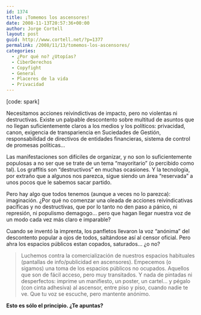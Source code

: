 ```yaml
---
id: 1374
title: ¡Tomemos los ascensores!
date: 2008-11-13T20:57:36+00:00
author: Jorge Cortell
layout: post
guid: http://www.cortell.net/?p=1377
permalink: /2008/11/13/tomemos-los-ascensores/
categories:
  - ¿Por qué no? ¿Utopías?
  - CiberDerechos
  - Copyfight
  - General
  - Placeres de la vida
  - Privacidad
---
```

[code: spark]

Necesitamos acciones reivindictivas de impacto, pero no violentas ni destructivas. Existe un palpable descontento sobre multitud de asuntos que no llegan suficientemente claros a los medios y los políticos: privacidad, canon, exigencia de transpariencia en Suciedades de Gestión, responsabilidad de directivos de entidades financieras, sistema de control de promesas políticas&#8230;

Las manifestaciones son difíciles de organizar, y no son lo suficientemente populosas a no ser que se trate de un tema &#8220;mayoritario&#8221; (o percibido como tal). Los graffitis son &#8220;destructivos&#8221; en muchas ocasiones. Y la tecnología, por extraño que a algunos nos parezca, sigue siendo un área &#8220;reservada&#8221; a unos pocos que le sabemos sacar partido.

Pero hay algo que todos tenemos (aunque a veces no lo parezca): imaginación. ¿Por qué no comenzar una oleada de acciones reivindicativas pacíficas y no destructivas, que por lo tanto no den paso a pánico, ni represión, ni populismo demagogo&#8230; pero que hagan llegar nuestra voz de un modo cada vez más claro e imparable?

Cuando se inventó la imprenta, los panfletos llevaron la voz &#8220;anónima&#8221; del descontento popular a ojos de todos, saltándose así al censor oficial. Pero ahra los espacios públicos estan copados, saturados&#8230; ¿o no?

> Luchemos contra la comercialización de nuestros espacios habituales (pantallas de info/publicidad en ascensores). Empecemos (o sigamos) una toma de los espacios públicos no ocupados. Aquellos que son de fácil acceso, pero muy transitados. Y nada de pintadas ni desperfectos: imprime un manifiesto, un poster, un cartel&#8230; y pégalo (con cinta adhesiva) al ascensor, entre piso y piso, cuando nadie te ve. Que tu voz se escuche, pero mantente anónimo.

**Esto es sólo el principio. ¿Te apuntas?**